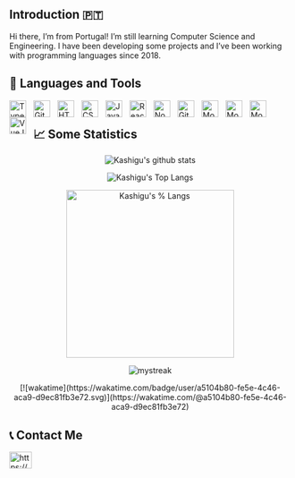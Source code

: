 ## Introduction 🇵🇹 
<p>Hi there, I’m from Portugal! I’m still learning Computer Science and Engineering. I have been developing some projects and I’ve been working with programming languages since 2018.</p>

## 🧰 Languages and Tools

<img align="left" alt="TypeScript" width="30px" style="padding-right:10px;" src="https://cdn.jsdelivr.net/gh/devicons/devicon/icons/typescript/typescript-plain.svg" />
<img align="left" alt="Git" width="30px" style="padding-right:10px;" src="https://cdn.jsdelivr.net/gh/devicons/devicon/icons/git/git-original.svg" />
<img align="left" alt="HTML" width="30px" style="padding-right:10px;" src="https://cdn.jsdelivr.net/gh/devicons/devicon/icons/html5/html5-plain.svg" />
<img align="left" alt="CSS" width="30px" style="padding-right:10px;" src="https://cdn.jsdelivr.net/gh/devicons/devicon/icons/css3/css3-plain.svg" />
<img align="left" alt="JavaScript" width="30px" style="padding-right:10px;" src="https://cdn.jsdelivr.net/gh/devicons/devicon/icons/javascript/javascript-plain.svg" />
<img align="left" alt="React" width="30px" style="padding-right:10px;" src="https://cdn.jsdelivr.net/gh/devicons/devicon/icons/react/react-original.svg" />
<img align="left" alt="NodeJS" width="30px" style="padding-right:10px;" src="https://cdn.jsdelivr.net/gh/devicons/devicon/icons/nodejs/nodejs-original.svg" />
<img align="left" alt="GitHub" width="30px" style="padding-right:10px;" src="https://cdn.jsdelivr.net/gh/devicons/devicon/icons/github/github-original.svg" />
<img align="left" alt="MongoDB" width="30px" style="padding-right:10px;" src="https://cdn.jsdelivr.net/gh/devicons/devicon@latest/icons/mongodb/mongodb-original.svg" />
<img align="left" alt="Mongoose" width="30px" style="padding-right:10px;" src="https://cdn.jsdelivr.net/gh/devicons/devicon@latest/icons/mongoose/mongoose-original.svg" />     
<img align="left" alt="Mongoose" width="30px" style="padding-right:10px;" src="https://cdn.jsdelivr.net/gh/devicons/devicon@latest/icons/php/php-original.svg" />
<img align="left" alt="VueJS" width="30px" style="padding-right:10px;" src="https://cdn.jsdelivr.net/gh/devicons/devicon@latest/icons/vuejs/vuejs-original.svg" />  
<br />  

## 📈 Some Statistics

<p align="center">
    <img src="https://github-readme-stats.vercel.app/api?username=Kashigu&show_icons=true&theme=tokyonight" alt="Kashigu's github stats"><br>
</p>

<p align="center">
    <img src="https://github-readme-stats.vercel.app/api/top-langs/?username=Kashigu&theme=tokyonight&layout=compact" alt="Kashigu's Top Langs"><br>
</p>
<p align="center">
      <img src="https://wakatime.com/share/@a5104b80-fe5e-4c46-aca9-d9ec81fb3e72/8c107bcc-37ef-4d61-87fc-35b8e3a27d5e.svg" alt="Kashigu's % Langs" style="height:300px"> <br>
</p>

<p align="center">
    <img src="https://github-readme-streak-stats.herokuapp.com/?user=Kashigu&theme=tokyonight" alt="mystreak">
</p>

<p align="center">
     [![wakatime](https://wakatime.com/badge/user/a5104b80-fe5e-4c46-aca9-d9ec81fb3e72.svg)](https://wakatime.com/@a5104b80-fe5e-4c46-aca9-d9ec81fb3e72)
</p>

## 📞 Contact Me
<a href="https://www.linkedin.com/in/orlando-lopes-1a08a4330" target="blank"><img align="center" src="https://raw.githubusercontent.com/rahuldkjain/github-profile-readme-generator/master/src/images/icons/Social/linked-in-alt.svg" alt="https://www.linkedin.com/in/orlando-lopes-1a08a4330/" height="30" width="40" /></a>
